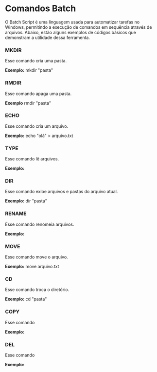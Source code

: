 # Comandos Batch
O Batch Script é uma linguagem usada para automatizar tarefas no Windows, permitindo a execução de comandos em sequência através de arquivos. Abaixo, estão alguns exemplos de códigos básicos que demonstram a utilidade dessa ferramenta.

### MKDIR
Esse comando cria uma pasta.

**Exemplo:** mkdir "pasta"

### RMDIR
Esse comando apaga uma pasta.

**Exemplo** rmdir "pasta"

### ECHO
Esse comando cria um arquivo.

**Exemplo:** echo "olá" > arquivo.txt

### TYPE
Esse comando lê arquivos.

**Exemplo:** 

### DIR
Esse comando exibe arquivos e pastas do arquivo atual.

**Exemplo:** dir "pasta"

### RENAME
Esse comando renomeia arquivos.

**Exemplo:** 

### MOVE
Esse comando move o arquivo.

**Exemplo:** move arquivo.txt

### CD
Esse comando troca o diretório.

**Exemplo:** cd "pasta"

### COPY
Esse comando 

**Exemplo:** 

### DEL
Esse comando 

**Exemplo:** 
